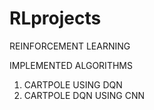 # RLprojects
REINFORCEMENT LEARNING

IMPLEMENTED ALGORITHMS

1. CARTPOLE USING DQN 
2. CARTPOLE DQN USING CNN

